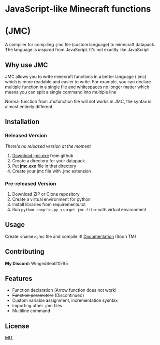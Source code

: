 # JavaScript-like Minecraft functions

# (JMC)

A compiler for compiling .jmc file (custom language) to minecraft datapack.
The language is _inspired_ from JavaScript. It's not exactly like JavaScript

## Why use JMC

JMC allows you to write minecraft functions in a better language (.jmc) which is more readable and easier to write.
For example, you can declare multiple function in a single file and whitespaces no longer matter which means you can split a single command into multiple line

Normal function from .mcfunction file will not works in JMC, the syntax is almost entirely different.

## Installation

### Released Version

_There's no released version at the moment_

1. [Download jmc.exe]() from github
1. Create a directory for your datapack
1. Put **jmc.exe** file in that directory
1. Create your jmc file with .jmc extension

### Pre-released Version

1. Download ZIP or Clone repository
1. Create a virtual environment for python
1. Install libraries from requirements.txt
1. Run `python compile.py <target jmc file>` with virtual environment

## Usage

Create \<name\>.jmc file and compile it!
[Documentation](docs/index.md) (Soon TM)

## Contributing

**My Discord:** WingedSeal#0795

## Features

- Function declaration (Arrow function does not work)
- ~~Function parameters~~ (Discontinued) 
- Custom variable assignment, incrementation sysntax 
- Importing other .jmc files
- Multiline command

## License

[MIT](https://choosealicense.com/licenses/mit/)
